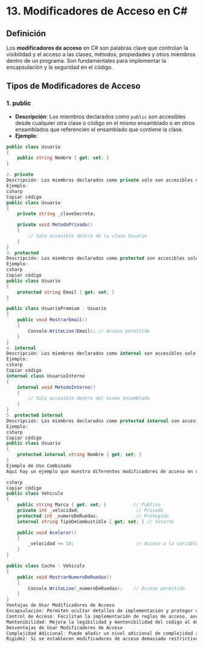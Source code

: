 # 13. Modificadores de Acceso en C#

## Definición
Los **modificadores de acceso** en C# son palabras clave que controlan la visibilidad y el acceso a las clases, métodos, propiedades y otros miembros dentro de un programa. Son fundamentales para implementar la encapsulación y la seguridad en el código.

## Tipos de Modificadores de Acceso

### 1. **public**
- **Descripción**: Los miembros declarados como `public` son accesibles desde cualquier otra clase o código en el mismo ensamblado o en otros ensamblados que referencien el ensamblado que contiene la clase.
- **Ejemplo**:
```csharp
public class Usuario
{
    public string Nombre { get; set; }
}

2. private
Descripción: Los miembros declarados como private solo son accesibles dentro de la clase donde están definidos. No se pueden acceder desde ninguna otra clase.
Ejemplo:
csharp
Copiar código
public class Usuario
{
    private string _claveSecreta;

    private void MetodoPrivado()
    {
        // Solo accesible dentro de la clase Usuario
    }
}
3. protected
Descripción: Los miembros declarados como protected son accesibles solo dentro de la clase donde están definidos y en las clases derivadas. Esto permite que las clases que heredan de la clase base accedan a sus miembros.
Ejemplo:
csharp
Copiar código
public class Usuario
{
    protected string Email { get; set; }
}

public class UsuarioPremium : Usuario
{
    public void MostrarEmail()
    {
        Console.WriteLine(Email); // Acceso permitido
    }
}
4. internal
Descripción: Los miembros declarados como internal son accesibles solo dentro del mismo ensamblado (proyecto). No se pueden acceder desde otros ensamblados.
Ejemplo:
csharp
Copiar código
internal class UsuarioInterno
{
    internal void MetodoInterno()
    {
        // Solo accesible dentro del mismo ensamblado
    }
}
5. protected internal
Descripción: Los miembros declarados como protected internal son accesibles desde cualquier lugar dentro del mismo ensamblado y también desde clases derivadas en otros ensamblados.
Ejemplo:
csharp
Copiar código
public class Usuario
{
    protected internal string Nombre { get; set; }
}
Ejemplo de Uso Combinado
Aquí hay un ejemplo que muestra diferentes modificadores de acceso en una clase:

csharp
Copiar código
public class Vehiculo
{
    public string Marca { get; set; }          // Publico
    private int _velocidad;                     // Privado
    protected int _numeroDeRuedas;              // Protegido
    internal string TipoDeCombustible { get; set; } // Interno

    public void Acelerar()
    {
        _velocidad += 10;                       // Acceso a la variable privada
    }
}

public class Coche : Vehiculo
{
    public void MostrarNumeroDeRuedas()
    {
        Console.WriteLine(_numeroDeRuedas);    // Acceso permitido
    }
}
Ventajas de Usar Modificadores de Acceso
Encapsulación: Permiten ocultar detalles de implementación y proteger datos sensibles.
Control de Acceso: Facilitan la implementación de reglas de acceso, asegurando que solo el código adecuado pueda interactuar con ciertos miembros.
Mantenibilidad: Mejora la legibilidad y mantenibilidad del código al definir claramente cómo se puede interactuar con diferentes partes de una clase.
Desventajas de Usar Modificadores de Acceso
Complejidad Adicional: Puede añadir un nivel adicional de complejidad al diseño de clases y a la organización del código.
Rigidez: Si se establecen modificadores de acceso demasiado restrictivos, puede dificultar la reutilización de código en diferentes contextos.